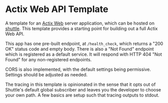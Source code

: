 # Actix Web API Template

A template for an [Actix Web](https://actix.rs) server application, which can be hosted on [shuttle](https://shuttle.rs). This template provides a starting point for building out a full Actix Web API.

This app has one pre-built endpoint, at `/health_check`, which returns a "200 OK" status code and empty body. There is also a "Not Found" endpoint which is registered as a default service. It will respond with HTTP 404 "Not Found" for any non-registered endpoints.

CORS is also implemented, with the default settings being permissive. Settings should be adjusted as needed.

The tracing in this template is opinionated in the sense that it opts out of Shuttle's default global subscriber and leaves you the developer to choose your own path. A few basics are setup such that tracing outputs to stdout.
